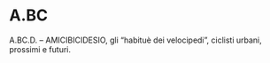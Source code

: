 # A.BC
A.BC.D. – AMICIBICIDESIO, gli  “habituè dei velocipedi”, ciclisti urbani, prossimi e futuri.
